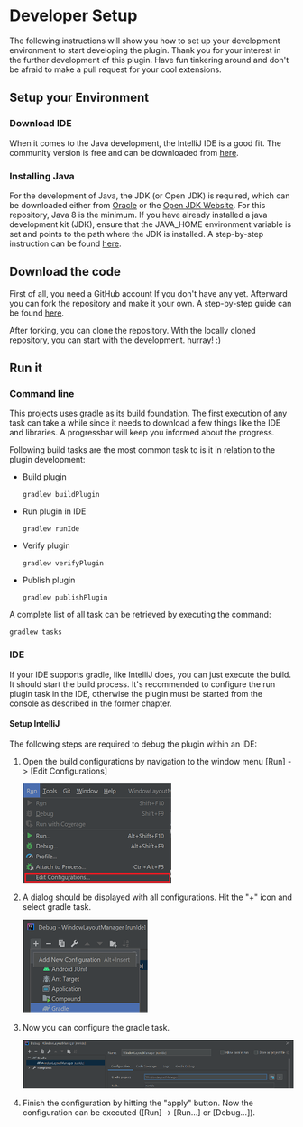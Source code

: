 # Developer Setup
The following instructions will show you how to set up your development environment to start developing the plugin.
Thank you for your interest in the further development of this plugin. Have fun tinkering around and don't be afraid to make a pull request for your cool extensions.

## Setup your Environment

### Download IDE
When it comes to the Java development, the IntelliJ IDE is a good fit. The community version is free and can be downloaded from [here](https://www.jetbrains.com/de-de/idea/download/#section=windows).

### Installing Java
For the development of Java, the JDK (or Open JDK) is required, which can be downloaded either from [Oracle](https://www.oracle.com/ch-de/java/technologies/javase-downloads.html) or the [Open JDK Website](https://openjdk.java.net/). For this repository, Java 8 is the minimum.
If you have already installed a java development kit (JDK), ensure that the JAVA_HOME environment variable is set and points to the path where the JDK is installed. A step-by-step instruction can be found [here](https://javatutorial.net/set-java-home-windows-10).

## Download the code
First of all, you need a GitHub account If you don't have any yet. Afterward you can fork the repository and make it your own. A step-by-step guide can be found [here](https://docs.github.com/en/github/getting-started-with-github/fork-a-repo).

After forking, you can clone the repository. With the locally cloned repository, you can start with the development. hurray! :)

## Run it

### Command line
This projects uses [gradle](https://gradle.org/) as its build foundation. The first execution of any task can take a while since it needs to download a few things like the IDE and libraries. A progressbar will keep you informed about the progress.

Following build tasks are the most common task to is it in relation to the plugin development:

* Build plugin
    ```
    gradlew buildPlugin
    ```

* Run plugin in IDE
    ```
    gradlew runIde
    ```

* Verify plugin
    ```
    gradlew verifyPlugin
    ```
* Publish plugin
    ```
    gradlew publishPlugin
    ```

A complete list of all task can be retrieved by executing the command:
```
gradlew tasks
```

### IDE
If your IDE supports gradle, like IntelliJ does, you can just execute the build. It should start the build process. 
It's recommended to configure the run plugin task in the IDE, otherwise the plugin must be started from the console as described in the former chapter.

#### Setup IntelliJ

The following steps are required to debug the plugin within an IDE:

1. Open the build configurations by navigation to the window menu [Run] -> [Edit Configurations]

    ![edit configurations](images/edit-configuration.png "Edit Configurations")

2. A dialog should be displayed with all configurations. Hit the "+" icon and select gradle task.

    ![add gradle task](images/add-gradle-task.png "Add gradle task")

3. Now you can configure the gradle task. 

    ![configure gradle task](images/configure-gradle-task.png "Configure gradle task")

4. Finish the configuration by hitting the "apply" button. Now the configuration can be executed ([Run] -> [Run...] or [Debug...]).